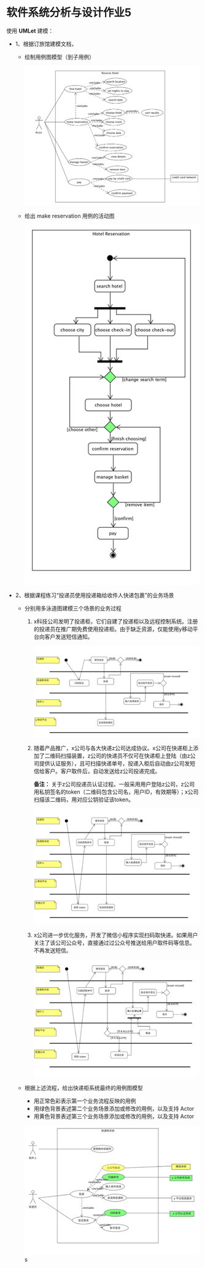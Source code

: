# 软件系统分析与设计作业5

使用 **UMLet** 建模：

- 1、根据订旅馆建模文档，

  - 绘制用例图模型（到子用例）

    ![1](screenshoot/5-1.png)

  - 给出 make reservation 用例的活动图

    ![2](screenshoot/5-2.png)

- 2、根据课程练习“投递员使用投递箱给收件人快递包裹”的业务场景

  - 分别用多泳道图建模三个场景的业务过程

    1. x科技公司发明了投递柜，它们自建了投递柜以及远程控制系统。注册的投递员在推广期免费使用投递柜。由于缺乏资源，仅能使用y移动平台向客户发送短信通知。

       ![3](screenshoot/5-3.png)

    2. 随着产品推广，x公司与各大快递z公司达成协议。x公司在快递柜上添加了二维码扫描装置，z公司的快递员不仅可在快递柜上登陆（由z公司提供认证服务），且可扫描快递单号，投递入柜后自动由z公司发短信给客户。客户取件后，自动发送给z公司投递完成。

       **备注：** 关于z公司投递员认证过程。一般采用用户登陆z公司，z公司用私钥签名的token（二维码包含公司名，用户ID，有效期等）；x公司扫描该二维码，用对应公钥验证该token。

       ![4](screenshoot/5-4.png)

       

    3. x公司进一步优化服务，开发了微信小程序实现扫码取快递。如果用户关注了该公司公众号，直接通过过公众号推送给用户取件码等信息。不再发送短信。

       ![5](screenshoot/5-5.png)

  - 根据上述流程，给出快递柜系统最终的用例图模型

    - 用正常色彩表示第一个业务流程反映的用例
    - 用绿色背景表述第二个业务场景添加或修改的用例，以及支持 Actor
    - 用黄色背景表述第三个业务场景添加或修改的用例，以及支持 Actor

    ![6](screenshoot/5-6.png)s